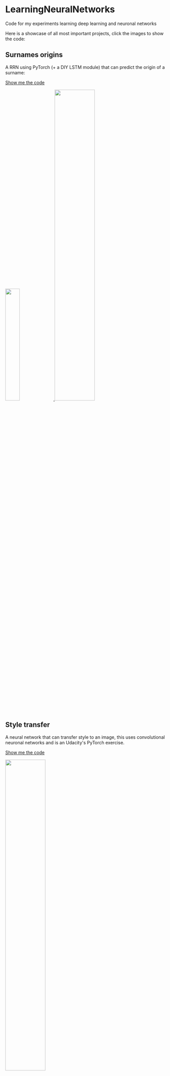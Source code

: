 # LearningNeuralNetworks

Code for my experiments learning deep learning and neuronal networks

Here is a showcase of all most important projects, click the images to show the code:

## Surnames origins

A RRN using PyTorch (+ a DIY LSTM module) that can predict the origin of a surname:

[Show me the code](https://soyoscarrh.github.io/LearningNeuralNetworks/Basics_with_Pytorch/Surname/RRN-Surnames-LSTM-DIY.html)

<a href="https://soyoscarrh.github.io/LearningNeuralNetworks/Basics_with_Pytorch/Surname/RRN-Surnames-LSTM-DIY.html">
  <img src="Graphics/Surname2.png" width="30%">
  <img src="Graphics/Surname1.png" width="50%">
</a>


## Style transfer

A neural network that can transfer style to an image, this uses convolutional neuronal networks
and is an Udacity's PyTorch exercise.

[Show me the code](https://soyoscarrh.github.io/LearningNeuralNetworks/Basics_with_Pytorch/StyleTransfer/Style.html)

<a href="https://soyoscarrh.github.io/LearningNeuralNetworks/Basics_with_Pytorch/StyleTransfer/Style.html">
  <img src="Graphics/Style1.png" width="50%">
  <img src="Graphics/Style2.png" width="50%">
</a>


## Sign Languages

A neural network that can recognize with ~95% accuracy a letter written in sign language from a photo, created using TensorFlow.

[Show me the code](https://soyoscarrh.github.io/LearningNeuralNetworks/Basics_with_Tensorflow/Sign/SignLanguage.html)

<a href="https://soyoscarrh.github.io/LearningNeuralNetworks/Basics_with_Tensorflow/Sign/SignLanguage.html">
  <img src="Graphics/sign1.png" width="50%">
  <img src="Graphics/sign2.png" width="50%">
</a>

## CIFAR10

A RRN using PyTorch (using convolutional layers) that classifies images suing the CIFAR10
dataset.

[Show me the code](https://soyoscarrh.github.io/LearningNeuralNetworks/Basics_with_Pytorch/CIFRA10/CifraCool.html)

<a href="https://soyoscarrh.github.io/LearningNeuralNetworks/Basics_with_Pytorch/CIFRA10/CifraCool.html">
  <img src="Graphics/image1.png" width="70%">
  <img src="Graphics/image2.png" width="70%">
</a>


## MNIST using a MLP

This is a classic example in deep learning, this is a net that recognize digits:

[Show me the code](https://soyoscarrh.github.io/LearningNeuralNetworks/Basics_with_Pytorch/MNIST-Pytorch/MNIST_PytorchBatchNormalization.html)

<a href="https://soyoscarrh.github.io/LearningNeuralNetworks/Basics_with_Pytorch/MNIST-Pytorch/MNIST_PytorchBatchNormalization.html">
  <img src="Graphics/Digit1.png" width="50%">
  <img src="Graphics/Digit2.png" width="50%">
  <img src="Graphics/Digit3.png" width="50%">
</a>
 

## XOR network

This is a classic exercise, is a simple net that can predict the XOR gate, for this I created myself an nn, and implemented backpropagation for scratch:

[Show me the code](https://soyoscarrh.github.io/LearningNeuralNetworks/Basics_with_Pytorch/XOR/My_Neural_Network_XOR.html)

<a href="https://soyoscarrh.github.io/LearningNeuralNetworks/Basics_with_Pytorch/XOR/My_Neural_Network_XOR.html">
  <img src="Graphics/XOR.png" width="70%">
</a>
